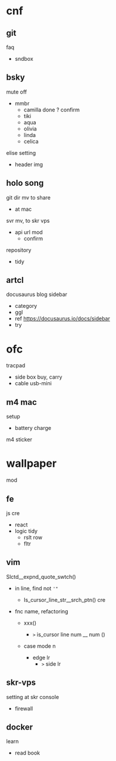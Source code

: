 
# cnf


## git

faq
- sndbox


## bsky

mute off
- mmbr
  - camilla done ? confirm
  - tiki
  - aqua
  - olivia
  - linda
  - celica

elise setting
- header img


## holo song

git dir mv to share
- at mac


svr mv, to skr vps
- api url mod
  - confirm


repository
- tidy


## artcl

docusaurus blog sidebar
- category
- ggl
- ref https://docusaurus.io/docs/sidebar
- try


# ofc

tracpad
- side box buy, carry
- cable usb-mini


## m4 mac

setup
- battery charge


m4 sticker


# wallpaper

mod


## fe

js cre
- react
- logic tidy
  - rslt row
  - fltr


## vim

Slctd__expnd_quote_swtch()
- in line, find not `'"`
  - Is_cursor_line_str__srch_ptn() cre

- fnc name, refactoring
  - xxx()
    - `>` is_cursor line num __ num ()

  - case mode n
    - edge lr
      - `>` side lr

## skr-vps

setting at skr console
- firewall


## docker

learn
- read book



